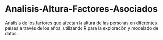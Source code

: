 # Analisis-Altura-Factores-Asociados
Análisis de los factores que afectan la altura de las personas en diferentes países a través de los años, utilizando R para la exploración y modelado de datos.
